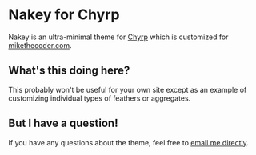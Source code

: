 Nakey for Chyrp
================

Nakey is an ultra-minimal theme for [Chyrp](http://chyrp.net) which is customized for [mikethecoder.com](http://mikethecoder.com).

What's this doing here?
-------------------------

This probably won't be useful for your own site except as an example of customizing individual types of feathers or aggregates.

But I have a question!
----------------------

If you have any questions about the theme, feel free to [email me directly](mailto:mike@mikethecoder.com).
